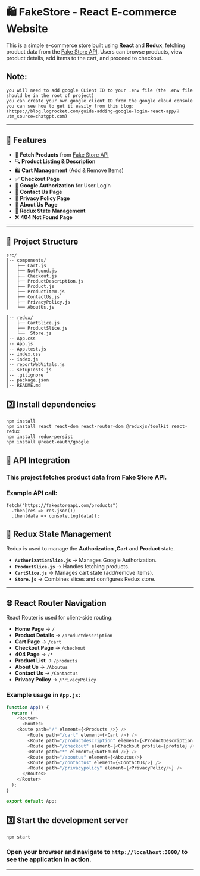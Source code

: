 # 🛍️ FakeStore - React E-commerce Website

This is a simple e-commerce store built using **React** and **Redux**, fetching product data from the [Fake Store API](https://fakestoreapi.com/products). Users can browse products, view product details, add items to the cart, and proceed to checkout.
## Note:
``` 
you will need to add google CLient ID to your .env file (the .env file should be in the root of project)
you can create your own google client ID from the google cloud console
you can see how to get it easily from this blog:
(https://blog.logrocket.com/guide-adding-google-login-react-app/?utm_source=chatgpt.com)

```
---

## 🚀 Features

- 🛒 **Fetch Products** from [Fake Store API](https://fakestoreapi.com/products)  
- 🔍 **Product Listing & Description**  
- 🛍 **Cart Management** (Add & Remove Items)  
- ✅ **Checkout Page**  
- 🛂 **Google Authorization** for User Login  
- 📜 **Contact Us Page**  
- 📜 **Privacy Policy Page**  
- 📜 **About Us Page**  
- 🎯 **Redux State Management**  
- ❌ **404 Not Found Page**  
---

## 📁 Project Structure

```
src/
│-- components/
│   ├── Cart.js
│   ├── NotFound.js
│   ├── Checkout.js
│   ├── ProductDescription.js
│   ├── Product.js
│   ├── ProductItem.js
│   ├── ContactUs.js
│   ├── PrivacyPolicy.js
│   └── AboutUs.js

│-- redux/
│   ├── CartSlice.js
│   ├── ProductSlice.js
│   └──  Store.js
│-- App.css
│-- App.js
│-- App.test.js
│-- index.css
│-- index.js
│-- reportWebVitals.js
│-- setupTests.js
│-- .gitignore
│-- package.json
│-- README.md
```
## 2️⃣ Install dependencies
```
npm install
npm install react react-dom react-router-dom @reduxjs/toolkit react-redux
npm install redux-persist
npm install @react-oauth/google
```
## 🔌 API Integration
### This project fetches product data from Fake Store API.
### Example API call:
```
fetch("https://fakestoreapi.com/products")
  .then(res => res.json())
  .then(data => console.log(data));
```
## 📂 Redux State Management

Redux is used to manage the **Authorization** ,**Cart** and **Product** state.

- **`AuthorizationSlice.js`** → Manages Google Authorization.  
- **`ProductSlice.js`** → Handles fetching products.  
- **`CartSlice.js`** → Manages cart state (add/remove items).  
- **`Store.js`** → Combines slices and configures Redux store.  

---

## 🌐 React Router Navigation

React Router is used for client-side routing:

- **Home Page** → `/`
- **Product Details** → `/productdescription`
- **Cart Page** → `/cart`
- **Checkout Page** → `/checkout`
- **404 Page** → `/*`
- **Product List** → `/products`
- **About Us** → `/Aboutus`
- **Contact Us** → `/Contactus`
- **Privacy Policy** → `/PrivacyPolicy`

### Example usage in `App.js`:

```js
function App() {
  return (
    <Router>
      <Routes>
    <Route path="/" element={<Products />} />
        <Route path="/cart" element={<Cart />} />
        <Route path="/productdescription" element={<ProductDescription />} /> 
        <Route path="/checkout" element={<Checkout profile={profile} />} />
        <Route path="*" element={<NotFound />} />
        <Route path="/aboutus" element={<Aboutus/>}       
        <Route path="/contactus" element={<ContactUs/>} />
        <Route path="/privacypolicy" element={<PrivacyPolicy/>} />
      </Routes>
    </Router>
  );
}

export default App;
``` 

## 3️⃣ Start the development server
```
npm start
```
### Open your browser and navigate to `http://localhost:3000/` to see the application in action.
---